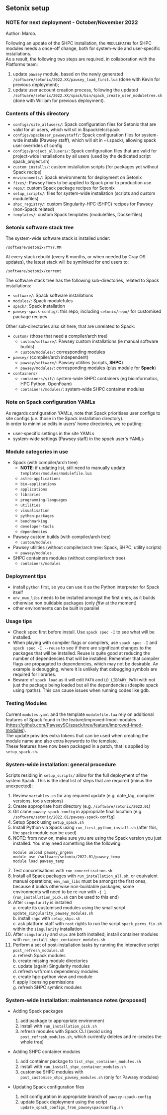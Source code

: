 ## Setonix setup


### NOTE for next deployment - October/November 2022

Author: Marco.

Following an update of the SHPC installation, the `MODULEPATH`s for SHPC modules needs a once-off change, both for system-wide and user-specific installations.  
As a result, the following two steps are required, in collaboration with the Platforms team:
1. update `pawsey` module, based on the newly generated `/software/setonix/2022.XX/pawsey_load_first.lua` (done with Kevin for previous deployment);
2. update user account creation process, following the updated `/software/setonix/2022.XX/spack/bin/spack_create_user_moduletree.sh` (done with William for previous deployment).


### Contents of this directory

* `configs/site_allusers/`: Spack configuration files for Setonix that are valid for all users, which will sit in $spack/etc/spack
* `configs/spackuser_pawseystaff/`: Spack configuration files for system-wide installs (Pawsey staff), which will sit in ~/.spack/, allowing spack user overrides of config
* `configs/project_allusers/`: Spack configuration files that are valid for project-wide installations by all users (used by the dedicated script spack_project.sh)
* `custom_installs/`: custom installation scripts (for packages yet without Spack recipe)
* `environments/`: Spack environments for deployment on Setonix
* `fixes/`: Pawsey fixes to be applied to Spack prior to production use
* `repo/`: custom Spack package recipes for Setonix
* `setup_scripts/`: files for system-wide installation (scripts and custom modulefiles)
* `shpc_registry/`: custom Singularity-HPC (SHPC) recipes for Pawsey (non-Spack related)
* `templates/`: custom Spack templates (modulefiles, Dockerfiles)


### Setonix software stack tree

The system-wide software stack is installed under:
```
/software/setonix/YYYY.MM
```

At every stack rebuild (every 6 months, or when needed by Cray OS updates), the latest stack will be symlinked for end users to:
```
/software/setonix/current
```

The software stack tree has the following sub-directories, related to Spack installations:
* `software/`: Spack software installations
* `modules/`: Spack modulefules
* `spack/`: Spack installation
* `pawsey-spack-config/`: this repo, including `setonix/repo/` for customised package recipes

Other sub-directories also sit here, that are unrelated to Spack:
* `custom/` (those that need a compiler/arch tree)
  * `custom/software/`: Pawsey custom installations (ie manual software builds)
  * `custom/modules/`: corresponding modules
* `pawsey/` (compiler/arch independent)
  * `pawsey/software/`: Pawsey utilities (scripts, **SHPC**)
  * `pawsey/modules/`: corresponding modules (plus module for **Spack**)
* `containers/`
  * `containers/sif/`: system-wide SHPC containers (eg bioinformatics, HPC Python, OpenFoam)
  * `containers/modules/`: system-wide SHPC container modules


### Note on Spack configuration YAMLs

As regards configuration YAMLs, note that Spack prioritises user configs to site configs (*i.e.* those in the Spack installation directory).  
In order to minimise edits in users' home directories, we're putting:
* user-specific settings in the site YAMLs
* system-wide settings (Pawsey staff) in the *spack* user's YAMLs


### Module categories in use

* Spack (with compiler/arch tree)
  - **NOTE**: if updating list, still need to manually update `templates/modules/modulefile.lua`
  - `astro-applications`
  - `bio-applications`
  - `applications`
  - `libraries`
  - `programming-languages`
  - `utilities`
  - `visualisation`
  - `python-packages`
  - `benchmarking`
  - `developer-tools`
  - `dependencies`
* Pawsey custom builds (with compiler/arch tree)
  - `custom/modules`
* Pawsey utilities (without compiler/arch tree: Spack, SHPC, utility scripts)
  - `pawsey/modules`
* SHPC containers modules (without compiler/arch tree)
  - `containers/modules`


### Deployment tips

* install `python` first, so you can use it as the Python interpreter for Spack itself
* `env_num_libs` needs to be installed amongst the first ones, as it builds otherwise non buildable packages (only *fftw* at the moment)
* other environments can be built in parallel


### Usage tips

* Check spec first before install. Use `spack spec -I` to see what will be installed.
* When playing with compiler flags or compilers, use `spack spec -I` and `spack spec -I --reuse` to see if there are significant changes to the packages that will be installed. Reuse is quite good at reducing the number of dependencies that will be installed. Remember that compiler flags are propagated to dependencies, which may not be desirable. An example is debugging, where it is unlikely that debugging symbols are required for libraries.
* Beware of `spack load` as it will edit `PATH` and `LD_LIBRARY_PATH` with not just the package being loaded but all the dependencies (despite spack using rpaths). This can cause issues when running codes like gdb.


### Testing Modules

Current `modules.yaml` and the template `modulefile.lua` rely on additional features of Spack found in the feature/improved-lmod-modules (https://github.com/PawseySC/spack/tree/feature/improved-lmod-modules).  
The update provides extra tokens that can be used when creating the module name and also extra keywords to the template.  
These features have now been packaged in a patch, that is applied by `setup_spack.sh`.  


### System-wide installation: general procedure

Scripts residing in `setup_scripts/` allow for the full deployment of the system Spack.  This is the ideal list of steps that are required (minus the unexpected):

1. Review `variables.sh` for any required update (e.g. date_tag, compiler versions, tools versions)
2. Create appropriate host directory (e.g. `/software/setonix/2022.01`)
3. Git clone `pawsey-spack-config` in appropriate final location (e.g. `/software/setonix/2022.01/pawsey-spack-config`)
4. Setup Spack using `setup_spack.sh`
5. Install Python via Spack using `run_first_python_install.sh` (after this, the `spack` module can be used)
6. NOTE: from now on, make sure you are using the Spack version you just installed. You may need something like the following:
    ```
    module unload pawsey_prgenv
    module use /software/setonix/2022.01/pawsey_temp
    module load pawsey_temp
    ```
7. Test concretisations with `run_concretization.sh`
8. Install all Spack packages with `run_installation_all.sh`, or equivalent manual operations; `env_num_libs` must be amongst the first ones, because it builds otherwise non-buildable packages; some environments will need to be re-run with `-j 1` (`run_installation_pick.sh` can be used to this end)
9.  After `singularity` is installed  
    a. create its customised modules using the small script `update_singularity_pawsey_modules.sh`  
    b. install `shpc` with `setup_shpc.sh`  
    c. ask platform staff with `root` rights to run the script `spack_perms_fix.sh` within the `singularity` installation  
10. After `singularity` and `shpc` are both installed, install container modules with `run_install_shpc_container_modules.sh`
11. Perform a set of post-installation tasks by running the interactive script `post_refresh_modules.sh`  
    a. refresh Spack modules  
    b. create missing module directories  
    c. update (again) Singularity modules  
    d. refresh wrf/roms dependency modules  
    e. create hpc-python view and module  
    f. apply licensing permissions  
    g. refresh SHPC symlink modules  


### System-wide installation: maintenance notes (proposed)

* Adding Spack packages
  1. add package to appropriate environment
  2. install with `run_installation_pick.sh`
  3. refresh modules with Spack CLI (avoid using `post_refresh_modules.sh`, which currently deletes and re-creates the whole tree)

* Adding SHPC container modules
  1. add container package to `list_shpc_container_modules.sh`
  2. install with `run_install_shpc_container_modules.sh`
  3. customise SHPC modules with `post_customise_shpc_pawsey_modules.sh` (only for Pawsey modules)

* Updating Spack configuration files
  1. edit configuration in appropriate branch of `pawsey-spack-config`
  2. update Spack deployment using the script `update_spack_configs_from_pawseyspackconfig.sh`

